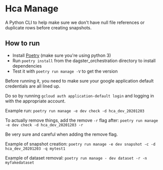 # Hca Manage
A Python CLI to help make sure we don't have null file references or duplicate rows before creating snapshots.

## How to run
- Install [Poetry](https://python-poetry.org/) (make sure you're using python 3)
- Run `poetry install` from the dagster_orchestration directory to install dependencies
- Test it with `poetry run manage -V` to get the version

Before running it, you need to make sure your google application default credentials are all lined up.

Do so by running `gcloud auth application-default login` and logging in with the appropriate account.

Example run:
`poetry run manage -e dev check -d hca_dev_20201203`

To actually remove things, add the remove `-r` flag after:
`poetry run manage -e dev check -d hca_dev_20201203 -r`

Be very sure and careful when adding the remove flag.

Example of snapshot creation:
`poetry run manage -e dev snapshot -c -d hca_dev_20201203 -q mytest1`

Example of dataset removal:
`poetry run manage - dev dataset -r -n myfakedataset`
